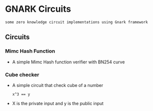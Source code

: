 # GNARK Circuits
    some zero knowledge circuit implementations using Gnark framework

## Circuits

### Mimc Hash Function
- A simple Mimc Hash function verifier with BN254 curve 

### Cube checker
- A simple circuit that check cube of a number
  
      x^3 == y
- X is the private input and y is the public input  
